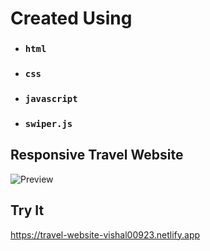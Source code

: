 # Created Using

- ### `html`
- ### `css`
- ### `javascript`
- ### `swiper.js`

## Responsive Travel Website

<img src="https://i.ibb.co/s5TKGQ2/Screenshot-2023-01-05-224212.png" alt="Preview" border="0">

## Try It

https://travel-website-vishal00923.netlify.app
